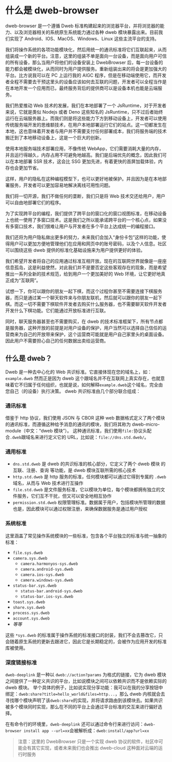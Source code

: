 # 什么是 dweb-browser

dweb-browser 是一个遵循 Dweb 标准构建起来的浏览器平台，并将浏览器的能力、以及浏览器相关的系统原生系统能力通过各种 dweb 模块暴露出来。目前我们实现了 Android、IOS、MacOS、Windows、Linux 这些主流平台的支持。

我们将操作系统的各项功能模块化，然后用统一的通讯标准将它们互联起来，从而组装成一个新的平台。注意，这里的组装不单是面向一台设备，而是面向用户可信的所有设备，那么当用户将他们的设备安装上 DwebBrowser 后，每一台设备的能力都会被模块化，从而同时为用户提供服务。重新组装出来的将会是更加强大的平台。比方说我可以在 PC 上运行我的 AIGC 程序，但是在移动端使用它，而开发者全程不需要去干预这里头的设备应该如何去互联的问题，开发者可以全程当作是在本地开发一个应用而已，最终服务背后的提供商可以是设备本机也能是云端服务。

我们热爱推动 Web 技术的发展，我们在本地部署了一个 JsRuntime，对于开发者来说，它就是类似 Nodejs 或者 Deno 这些知名的 JsRuntime，只不过后者始终运行在云端服务器上。而我们则是将这些能力下方到移动设备上，开发者可以使用传统服务端开发的思维额技术，在用户本地部署运行它们的站点。这一切都发生在本地，这也意味着开发者与用户并不需要支付任何部署成本，我们将服务端的技术搬迁到了本地移动设备上，这是一个巨大的创新。

使用本地服务端技术部署应用，不像传统 WebApp，它们需要消耗大量的内存，并且运行得越久，内存占用不可避免地越高。我们是后端优先的概念，因此我们可以在本地部署 SSR 技术，这会比 SSG 更加先进，有着更快的首屏加载体验，内存也会更加节省。

这样，用户的隐私在这种编程模型下，也可以更好地被保护。并且因为是在本地部署服务，开发者可以更加容易地解决离线可用性问题。

我们将一切开源，我们不做任何的垄断，我们只是将 Web 技术交还给用户，用户可以自由地部署它们的程序。

为了实现跨平台的编程，我们提供了跨平台的窗口化的窗口视图标准，在移动设备上也统一使用了多窗口技术。这是我们之所以能承诺跨平台的一个核心点，如果没有多窗口技术，我们很难让用户与开发者在多个平台上达成统一的编程接口。

我们还将为用户隐私做出更多的努力，未来我们会加入“身份卡包”这样的功能，使得用户可以更加方便地管理他们在应用和网页中的账号密码，以及个人信息。社区可以围绕这些 dweb 提供的标准化基础设施来为用户提供更好的体验。

我们希望开发者将自己的应用通过标准互相开放。现在的互联网世界就像是一座座信息孤岛，这是利益使然，对此我们并不是要否定这些客观存在的现象，而是希望推出一系列全新的技术规范，给到用户一个更加美好的 Web 环境，让它更好地真正成为“互联网”。

试想一下，你可以跟你的朋友一起下棋，而这个过程你甚至不需要连接下棋服务器，而只是通过某一个聊天软件来与你朋友联机，然后就可以跟你的朋友一起下棋。而这一切不需要下棋软件开发者去购买什么服务器，也不需要聊天软件开发者开发什么下棋功能。它们能通过开放标准进行互联。

同时，聊天服务器甚至也不需要购买，在 dweb 的技术标准框架下，所有节点都是服务器，这种开放的前提是对用户设备的保护，用户当然可以选择自己信任的运营商来为自己的开放带来保护，这个运营商可能就是用户自己家里头的桌面设备。因此用户不需要担心自己的任何数据出卖给运营商。

## 什么是 dweb？

Dweb 是一种去中心化的 Web 共识标准。它直接体现在您的域名上，如： `example.dweb`
然而正是因为 dweb 这个跟域名并不在互联网上真实存在，也就意味着它不归属于任何组织，也就是说，如何解释`example.dweb`这个域名，完全由您自己（的设备）执行决策。
dweb 共识标准由几个部分联合组成：

### 通讯标准

借鉴于 http 协议，我们使用 JSON 与 CBOR 这种 web 数据格式定义了两个模块的通讯标准，而遵循这种给予消息的通讯的模块，我们将其称为 dweb-micro-module（中文：“dweb 模块”）。
这种通讯标准，我们使用`file:`协议头配合`.dweb`跟域名来进行定义它的 URL，比如说：`file://dns.std.dweb/`。

### 通用标准

- `dns.std.dweb` 是 dweb 的共识标准的核心部分，它定义了两个 dweb 模块 的 互联、注册、查询 等功能，是 dweb 模块互联所需的核心技术
- `http.std.dweb` 是 http 服务的标准，任何模块都可以通过它得到专属的 `.dweb` 域名，从而与 Web 技术进行互操作
- `file.std.dweb` 是文件服务标准，它以模块为单位，每个模块都拥有独立的文件服务，它们互不干扰，但又可以安全地相互协作
- `permission.std.dweb` 权限管理标准。数据属于用户，包括模块所管理的数据也是，因此模块可以通过权限注册，来确保数据服务是通过用户授权

### 系统标准

这里涵盖了常见操作系统模块的一些标准，包含各个平台独立的标准与统一抽象的标准：

- `file.sys.dweb`
- `camera.sys.dweb`
  - `camera.harmonyos-sys.dweb`
  - `camera.android-sys.dweb`
  - `camera.ios-sys.dweb`
  - `camera.windows-sys.dweb`
- `status-bar.sys.dweb`
  - `status-bar.android-sys.dweb`
  - `status-bar.ios-sys.dweb`
- `toast.sys.dweb`
- `share.sys.dweb`
- `process.sys.dweb`
- `account.sys.dweb`
- _等等_

这些 `*sys.dweb` 的标准属于操作系统的标准接口的封装，我们不会去篡改它，只会随着原生系统的更新去跟进它，因此它是长期稳定的，会被作为应用开发的标准库被使用。

### 深度链接标准

`dweb-deeplink` 是一种以 `dweb://action?params` 为格式的链接，它为 dweb 模块之间提供了一种定义共识的平台，比如说模块之间可以依赖共识而不是依赖实际的 dweb 模块。
举个具体的例子，比如说实现分享功能：我可以在我的分享按钮中绑定：`dweb:share?title=hello_world&files=http...`，那么 dweb 内核就会去寻找哪个模块声明了该`dweb:share`的实现，并将请求路由到该模块去。如果共识被多个模块同时实现，那么在不同的平台上会通过平台标准的交互来进行偏好选择。

在有命令行的环境里，`dweb-deeplink` 还可以通过命令行来进行访问：`dweb-browser install app --url=xx`会被解析成：`dweb:install/app?url=xx`

> 注意：这里的 DwebBrowser 只是一个实现 dweb 协议的软件，社区中可能会有其它实现，或者未来我们也会推出 dweb-cloud 这种面对云端的运行时服务
